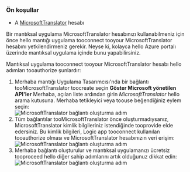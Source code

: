 ### <a name="prerequisites"></a>Ön koşullar
* A [MicrosoftTranslator](https://www.microsoft.com/translator) hesabı  

Bir mantıksal uygulama MicrosoftTranslator hesabınızı kullanabilmeniz için önce hello mantığı uygulama tooconnect tooyour MicrosoftTranslator hesabını yetkilendirmeniz gerekir. Neyse ki, kolayca hello Azure portalı üzerinde mantıksal uygulama içinde bunu yapabilirsiniz.  

Mantıksal uygulama tooconnect tooyour MicrosoftTranslator hesabı hello adımları tooauthorize şunlardır:  

1. Merhaba mantığı Uygulama Tasarımcısı'nda bir bağlantı tooMicrosoftTranslator toocreate seçin **Göster Microsoft yönetilen API'ler** Merhaba, açılan liste ardından girin *MicrosoftTranslator* hello arama kutusuna. Merhaba tetikleyici veya toouse beğendiğiniz eylem seçin:  
   ![MicrosoftTranslator bağlantı oluşturma adım](./media/connectors-create-api-microsofttranslator/microsofttranslator-1.png)  
2. Tüm bağlantılar tooMicrosoftTranslator önce oluşturmadıysanız, MicrosoftTranslator kimlik bilgileriniz istendiğinde tooprovide elde edersiniz. Bu kimlik bilgileri, Logic app tooconnect kullanılan tooauthorize olması ve MicrosoftTranslator hesabınızın veri erişim:  
   ![MicrosoftTranslator bağlantı oluşturma adım](./media/connectors-create-api-microsofttranslator/microsofttranslator-2.png)  
3. Merhaba bağlantı oluşturulur ve mantıksal uygulamanızı ücretsiz tooproceed hello diğer sahip adımlarını artık olduğunuz dikkat edin:  
   ![MicrosoftTranslator bağlantı oluşturma adım](./media/connectors-create-api-microsofttranslator/microsofttranslator-3.png)  

